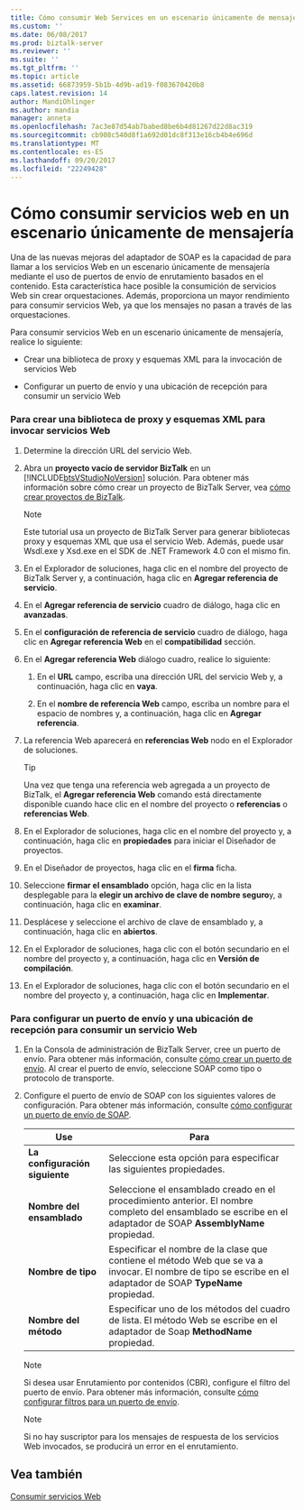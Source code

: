 ```yaml
---
title: Cómo consumir Web Services en un escenario únicamente de mensajería | Documentos de Microsoft
ms.custom: ''
ms.date: 06/08/2017
ms.prod: biztalk-server
ms.reviewer: ''
ms.suite: ''
ms.tgt_pltfrm: ''
ms.topic: article
ms.assetid: 66873959-5b1b-4d9b-ad19-f083670420b8
caps.latest.revision: 14
author: MandiOhlinger
ms.author: mandia
manager: anneta
ms.openlocfilehash: 7ac3e87d54ab7babed8be6b4d81267d22d8ac319
ms.sourcegitcommit: cb908c540d8f1a692d01dc8f313e16cb4b4e696d
ms.translationtype: MT
ms.contentlocale: es-ES
ms.lasthandoff: 09/20/2017
ms.locfileid: "22249428"
---
```

# <a name="how-to-consume-web-services-in-a-messaging-only-scenario"></a>Cómo consumir servicios web en un escenario únicamente de mensajería
Una de las nuevas mejoras del adaptador de SOAP es la capacidad de para llamar a los servicios Web en un escenario únicamente de mensajería mediante el uso de puertos de envío de enrutamiento basados en el contenido. Esta característica hace posible la consumición de servicios Web sin crear orquestaciones. Además, proporciona un mayor rendimiento para consumir servicios Web, ya que los mensajes no pasan a través de las orquestaciones.  
  
 Para consumir servicios Web en un escenario únicamente de mensajería, realice lo siguiente:  
  
-   Crear una biblioteca de proxy y esquemas XML para la invocación de servicios Web  
  
-   Configurar un puerto de envío y una ubicación de recepción para consumir un servicio Web  
  
### <a name="to-create-a-proxy-library-and-xml-schemas-for-invoking-web-services"></a>Para crear una biblioteca de proxy y esquemas XML para invocar servicios Web  
  
1.  Determine la dirección URL del servicio Web.  
  
2.  Abra un **proyecto vacío de servidor BizTalk** en un [!INCLUDE[btsVStudioNoVersion](../includes/btsvstudionoversion-md.md)] solución. Para obtener más información sobre cómo crear un proyecto de BizTalk Server, vea [cómo crear proyectos de BizTalk](../core/how-to-create-biztalk-projects.md).  
  
    > [!NOTE]
    >  Este tutorial usa un proyecto de BizTalk Server para generar bibliotecas proxy y esquemas XML que usa el servicio Web. Además, puede usar Wsdl.exe y Xsd.exe en el SDK de .NET Framework 4.0 con el mismo fin.  
  
3.  En el Explorador de soluciones, haga clic en el nombre del proyecto de BizTalk Server y, a continuación, haga clic en **Agregar referencia de servicio**.  
  
4.  En el **Agregar referencia de servicio** cuadro de diálogo, haga clic en **avanzadas**.  
  
5.  En el **configuración de referencia de servicio** cuadro de diálogo, haga clic en **Agregar referencia Web** en el **compatibilidad** sección.  
  
6.  En el **Agregar referencia Web** diálogo cuadro, realice lo siguiente:  
  
    1.  En el **URL** campo, escriba una dirección URL del servicio Web y, a continuación, haga clic en **vaya**.  
  
    2.  En el **nombre de referencia Web** campo, escriba un nombre para el espacio de nombres y, a continuación, haga clic en **Agregar referencia**.  
  
7.  La referencia Web aparecerá en **referencias Web** nodo en el Explorador de soluciones.  
  
    > [!TIP]
    >  Una vez que tenga una referencia web agregada a un proyecto de BizTalk, el **Agregar referencia Web** comando está directamente disponible cuando hace clic en el nombre del proyecto o **referencias** o **referencias Web**.  
  
8.  En el Explorador de soluciones, haga clic en el nombre del proyecto y, a continuación, haga clic en **propiedades** para iniciar el Diseñador de proyectos.  
  
9. En el Diseñador de proyectos, haga clic en el **firma** ficha.  
  
10. Seleccione **firmar el ensamblado** opción, haga clic en la lista desplegable para la **elegir un archivo de clave de nombre seguro**y, a continuación, haga clic en **examinar**.  
  
11. Desplácese y seleccione el archivo de clave de ensamblado y, a continuación, haga clic en **abiertos**.  
  
12. En el Explorador de soluciones, haga clic con el botón secundario en el nombre del proyecto y, a continuación, haga clic en **Versión de compilación**.  
  
13. En el Explorador de soluciones, haga clic con el botón secundario en el nombre del proyecto y, a continuación, haga clic en **Implementar**.  
  
### <a name="to-configure-a-send-port-and-receive-location-for-consuming-a-web-service"></a>Para configurar un puerto de envío y una ubicación de recepción para consumir un servicio Web  
  
1.  En la Consola de administración de BizTalk Server, cree un puerto de envío. Para obtener más información, consulte [cómo crear un puerto de envío](../core/how-to-create-a-send-port2.md). Al crear el puerto de envío, seleccione SOAP como tipo o protocolo de transporte.  
  
2.  Configure el puerto de envío de SOAP con los siguientes valores de configuración. Para obtener más información, consulte [cómo configurar un puerto de envío de SOAP](../core/how-to-configure-a-soap-send-port.md).  
  
    |Use|Para|  
    |--------------|----------------|  
    |**La configuración siguiente**|Seleccione esta opción para especificar las siguientes propiedades.|  
    |**Nombre del ensamblado**|Seleccione el ensamblado creado en el procedimiento anterior. El nombre completo del ensamblado se escribe en el adaptador de SOAP **AssemblyName** propiedad.|  
    |**Nombre de tipo**|Especificar el nombre de la clase que contiene el método Web que se va a invocar. El nombre de tipo se escribe en el adaptador de SOAP **TypeName** propiedad.|  
    |**Nombre del método**|Especificar uno de los métodos del cuadro de lista. El método Web se escribe en el adaptador de Soap **MethodName** propiedad.|  
  
    > [!NOTE]
    >  Si desea usar Enrutamiento por contenidos (CBR), configure el filtro del puerto de envío. Para obtener más información, consulte [cómo configurar filtros para un puerto de envío](../core/how-to-configure-filters-for-a-send-port.md).  
  
    > [!NOTE]
    >  Si no hay suscriptor para los mensajes de respuesta de los servicios Web invocados, se producirá un error en el enrutamiento.  
  
## <a name="see-also"></a>Vea también  
 [Consumir servicios Web](../core/consuming-web-services.md)